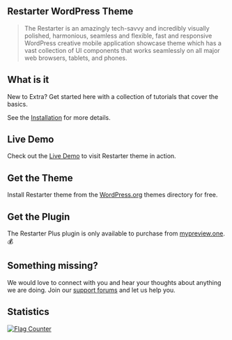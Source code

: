 ## Restarter WordPress Theme

> The Restarter is an amazingly tech-savvy and incredibly visually polished, harmonious, seamless and flexible, fast and responsive WordPress creative mobile application showcase theme which has a vast collection of UI components that works seamlessly on all major web browsers, tablets, and phones. 

## What is it

New to Extra? Get started here with a collection of tutorials that cover the basics.

See the [Installation](install-restarter-wordpress-theme) for more details.

## Live Demo

Check out the [Live Demo](https://demo.mypreview.one/restarter) to visit Restarter theme in action.

## Get the Theme

Install Restarter theme from the [WordPress.org](https://wordpress.org/themes/restarter) themes directory for free.

## Get the Plugin

The Restarter Plus plugin is only available to purchase from [mypreview.one](https://www.mypreview.one/restarter-plus.html). :moneybag:

## Something missing?

We would love to connect with you and hear your thoughts about anything we are doing. Join our [support forums](https://support.mypreview.one) and let us help you.

## Statistics

<a href="https://info.flagcounter.com/r10z"><img src="https://s04.flagcounter.com/count2/r10z/bg_FFFFFF/txt_000000/border_CCCCCC/columns_4/maxflags_20/viewers_0/labels_1/pageviews_1/flags_0/percent_0/" alt="Flag Counter" border="0"></a>
